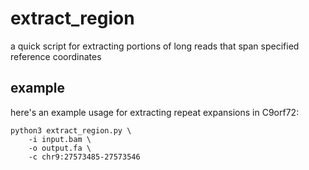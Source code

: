 # extract_region
a quick script for extracting portions of long reads that span specified reference coordinates

## example
here's an example usage for extracting repeat expansions in C9orf72:

`python3 extract_region.py \ `  
`    -i input.bam \ `  
`    -o output.fa \ `  
`    -c chr9:27573485-27573546`  
